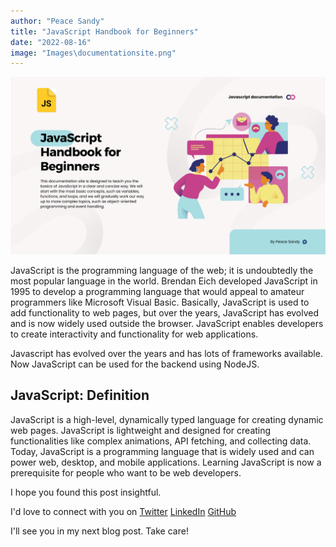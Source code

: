 ```yaml
---
author: "Peace Sandy"
title: "JavaScript Handbook for Beginners"
date: "2022-08-16"
image: "Images\documentationsite.png"
---
```


![](Images\documentationsite.png)

JavaScript is the programming language of the web; it is undoubtedly the most popular language in the world. Brendan Eich developed JavaScript in 1995 to develop a programming language that would appeal to amateur programmers like Microsoft Visual Basic. Basically, JavaScript is used to add functionality to web pages, but over the years, JavaScript has evolved and is now widely used outside the browser. JavaScript enables developers to create interactivity and functionality for web applications.

Javascript has evolved over the years and has lots of frameworks available. Now JavaScript can be used for the backend using NodeJS.

## JavaScript: Definition
JavaScript is a high-level, dynamically typed language for creating dynamic web pages. JavaScript is lightweight and designed for creating functionalities like complex animations, API fetching, and collecting data. Today, JavaScript is a programming language that is widely used and can power web, desktop, and mobile applications. Learning JavaScript is now a prerequisite for people who want to be web developers.


I hope you found this post insightful.

I'd love to connect with you on [Twitter](http://twitter.com/PeaceSandy3) [LinkedIn](https://www.linkedin.com/in/peace-sandy-bb7a691b0) [GitHub](https://github.com/Peacesandy)

I'll see you in my next blog post. Take care!

